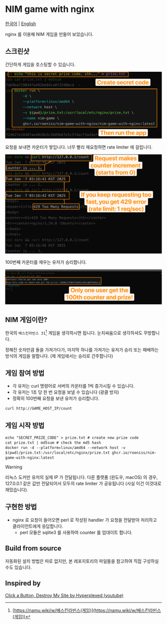 # NIM game with nginx

[한국어](./README.md) | [English](./README-en.md)

nginx 를 이용해 NIM 게임을 만들어 보았습니다.

## 스크린샷

간단하게 게임을 호스팅할 수 있습니다.

![1.png](./doc/1.png)

요청을 보내면 카운터가 쌓입니다. 너무 빨리 재요청하면 rate limiter 에 걸립니다.

![2.png](./doc/2.png)

100번째 카운터를 채우는 유저가 승리합니다.

![3.png](./doc/3.png)


## NIM 게임이란?

한국의 `배스킨라빈스 31`[^1] 게임을 생각하시면 됩니다. 눈치싸움으로 생각하셔도 무방합니다.

정해진 숫자만큼 돌을 가져가다가, 마지막 하나를 가져가는 유저가 승리 또는 패배하는 방식의 게임을 말합니다. (제 게임에서는 승리로 간주합니다)

## 게임 참여 방법

- 각 유저는 curl 명령어로 서버의 카운터를 1씩 증가시킬 수 있습니다.
- 각 유저는 1초 당 한 번 요청을 보낼 수 있습니다 (광클 방지)
- 정확히 100번째 요청을 보낸 유저가 승리합니다.

```sh
curl http://GAME_HOST_IP/count
```

## 게임 시작 방법

```
echo "SECRET_PRIZE_CODE" > prize.txt # create new prize code
cat prize.txt | md5sum # check the md5 hash
docker run -d --platform=linux/amd64 --network host -v $(pwd)/prize.txt:/usr/local/etc/nginx/prize.txt ghcr.io/roeniss/nim-game-with-nginx:latest
```

> [!WARNING]
> 리눅스 도커만 유저의 실제 IP 가 전달됩니다. 다른 플랫폼 (윈도우, macOS) 의 경우, 127.0.0.1 같은 값만 전달되어서 모두의 rate limiter 가 공유됩니다 (사실 이건 이것대로 재밌습니다).

## 구현한 방법

- nginx 로 요청이 들어오면 perl 로 작성된 handler 가 요청을 전달받아 처리하고 클라이언트에게 응답합니다.
  - perl 모듈은 sqlite3 를 사용하여 counter 를 업데이트 합니다.

## Build from source

자동화된 설치 방법은 따로 없지만, 본 레포지토리의 파일들을 참고하여 직접 구성하실 수도 있습니다.

## Inspired by

[Click a Button, Destroy My Site by Hyperplexed (youtube)](https://youtu.be/dRsuD_ygvOc)

[^1]: [https://namu.wiki/w/배스킨라빈스(게임)](https://namu.wiki/w/배스킨라빈스(게임))
